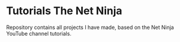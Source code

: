 # Tutorials The Net Ninja

Repository contains all projects I have made, based on the Net Ninja YouTube channel tutorials.
